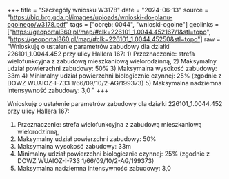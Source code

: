 +++
title = "Szczegóły wniosku W3178"
date = "2024-06-13"
source = "https://bip.brg.gda.pl/images/uploads/wnioski-do-planu-ogolnego/w3178.pdf"
tags = ["obręb: 0044", "wnioski-ogolne"]
geolinks = ["https://geoportal360.pl/map/#clk=226101_1.0044.452167/1&stl=topo", "https://geoportal360.pl/map/#clk=226101_1.0044.45250&stl=topo"]
raw = "Wnioskuję o ustałenie parametrów zabudowy dla działki 226101_1.0044.452 przy ulicy Hallera 167: 1) Przeznaczenie: strefa wielofunkcyjna z zabudową mieszkaniową wiełorodzinną, 2) Maksymalny udział powierzchni zabudowy: 50% 3) Maksymalna wysokość zabudowy: 33m 4) Minimalny udział powierzchni biologicznie czynnej: 25% (zgodnie z DOWZ WUAIOZ-I-733 1/66/09/10/2-AG/199373) 5) Maksymalna nadziemna intensywność zabudowy: 3,0 "
+++

Wnioskuję o ustałenie parametrów zabudowy dla działki 226101_1.0044.452 przy ulicy Hallera 167:
1) Przeznaczenie: strefa wielofunkcyjna z zabudową mieszkaniową wiełorodzinną,
2) Maksymalny udział powierzchni zabudowy: 50%
3) Maksymalna wysokość zabudowy: 33m
4) Minimalny udział powierzchni biologicznie czynnej: 25% (zgodnie z DOWZ WUAIOZ-I-733 1/66/09/10/2-AG/199373)
5) Maksymalna nadziemna intensywność zabudowy: 3,0



